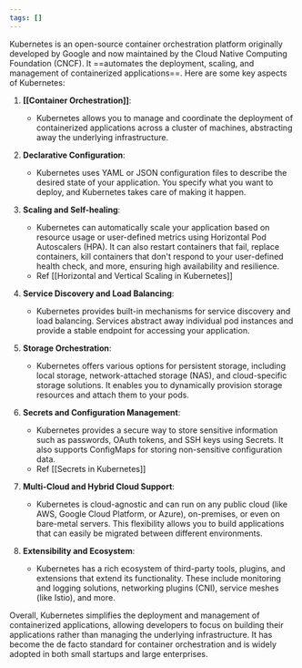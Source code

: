 ```yaml
---
tags: []
---
```

Kubernetes is an open-source container orchestration platform originally developed by Google and now maintained by the Cloud Native Computing Foundation (CNCF). It ==automates the deployment, scaling, and management of containerized applications==. Here are some key aspects of Kubernetes:

1. **[[Container Orchestration]]**:
   - Kubernetes allows you to manage and coordinate the deployment of containerized applications across a cluster of machines, abstracting away the underlying infrastructure.

2. **Declarative Configuration**:
   - Kubernetes uses YAML or JSON configuration files to describe the desired state of your application. You specify what you want to deploy, and Kubernetes takes care of making it happen.

3. **Scaling and Self-healing**:
   - Kubernetes can automatically scale your application based on resource usage or user-defined metrics using Horizontal Pod Autoscalers (HPA). It can also restart containers that fail, replace containers, kill containers that don't respond to your user-defined health check, and more, ensuring high availability and resilience.
   - Ref [[Horizontal and Vertical Scaling in Kubernetes]]

4. **Service Discovery and Load Balancing**:
   - Kubernetes provides built-in mechanisms for service discovery and load balancing. Services abstract away individual pod instances and provide a stable endpoint for accessing your application.

5. **Storage Orchestration**:
   - Kubernetes offers various options for persistent storage, including local storage, network-attached storage (NAS), and cloud-specific storage solutions. It enables you to dynamically provision storage resources and attach them to your pods.

6. **Secrets and Configuration Management**:
   - Kubernetes provides a secure way to store sensitive information such as passwords, OAuth tokens, and SSH keys using Secrets. It also supports ConfigMaps for storing non-sensitive configuration data.
   - Ref [[Secrets in Kubernetes]]

7. **Multi-Cloud and Hybrid Cloud Support**:
   - Kubernetes is cloud-agnostic and can run on any public cloud (like AWS, Google Cloud Platform, or Azure), on-premises, or even on bare-metal servers. This flexibility allows you to build applications that can easily be migrated between different environments.

8. **Extensibility and Ecosystem**:
   - Kubernetes has a rich ecosystem of third-party tools, plugins, and extensions that extend its functionality. These include monitoring and logging solutions, networking plugins (CNI), service meshes (like Istio), and more.

Overall, Kubernetes simplifies the deployment and management of containerized applications, allowing developers to focus on building their applications rather than managing the underlying infrastructure. It has become the de facto standard for container orchestration and is widely adopted in both small startups and large enterprises.